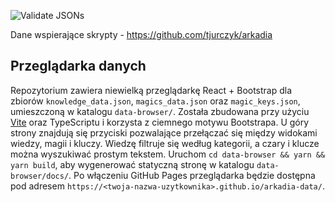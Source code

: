 ![Validate JSONs](https://github.com/tjurczyk/arkadia-data/workflows/Validate%20JSONs/badge.svg)

Dane wspierające skrypty - https://github.com/tjurczyk/arkadia

## Przeglądarka danych

Repozytorium zawiera niewielką przeglądarkę React + Bootstrap dla zbiorów `knowledge_data.json`, `magics_data.json` oraz `magic_keys.json`, umieszczoną w katalogu `data-browser/`.
Została zbudowana przy użyciu [Vite](https://vitejs.dev/) oraz TypeScriptu i korzysta z ciemnego motywu Bootstrapa.
U góry strony znajdują się przyciski pozwalające przełączać się między widokami wiedzy, magii i kluczy.
Wiedzę filtruje się według kategorii, a czary i klucze można wyszukiwać prostym tekstem.
Uruchom `cd data-browser && yarn && yarn build`, aby wygenerować statyczną stronę w katalogu `data-browser/docs/`.
Po włączeniu GitHub Pages przeglądarka będzie dostępna pod adresem
`https://<twoja-nazwa-uzytkownika>.github.io/arkadia-data/`.
